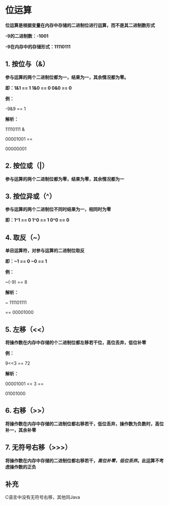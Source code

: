 # 位运算

**位运算是根据变量在内存中存储的二进制位进行运算，而不是其二进制数形式**

**-9的二进制数：-1001**

**-9在内存中的存储形式：11110111**


## 1. 按位与（&）

**参与运算的两个二进制位都为一，结果为一，其余情况都为零。**

**即：1&1 == 1    1&0 == 0   0&0 == 0**

**例：**

-9&9 == 1

**解析：**

11110111 &

00001001 ==

00000001

## 2. 按位或（|）

**参与运算的两个二进制位都为零，结果为零，其余情况都为一**

## 3. 按位异或（^）

**参与运算的两个二进制位不同时结果为一，相同时为零**

**即：1^1 == 0  1^0 == 1  0^0 == 0**

## 4. 取反（~）

**单目运算符，对参与运算的二进制位取反**

**即：~1 == 0   ~0 == 1**

**例：**

~(-9) == 8

**解析：**

~    111101111 

==   00001000

## 5. 左移（<<）

**将操作数在内存中存储的个二进制位都左移若干位，高位丢弃，低位补零**

**例：**

9<<3 == 72

**解析：**

00001001 << 3 == 

01001000

## 6. 右移（>>）

**将操作数在内存中存储的二进制位都右移若干，低位丢弃，操作数为负数时，高位补一，其余补零**

## 7. 无符号右移（>>>）

 **将操作数在内存中存储的二进制位都右移若干，_高位补零，低位丢弃_。此运算不考虑操作数的正负**

## 补充

C语言中没有无符号右移，其他同Java
